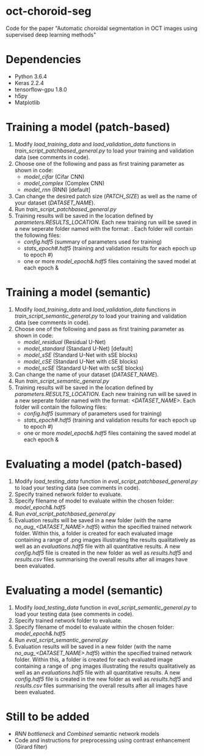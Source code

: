 # oct-choroid-seg
Code for the paper "Automatic choroidal segmentation in OCT images using supervised deep learning methods"

# Dependencies
* Python 3.6.4
* Keras 2.2.4
* tensorflow-gpu 1.8.0
* h5py
* Matplotlib

# Training a model (patch-based)
1. Modify *load_training_data* and *load_validation_data* functions in *train_script_patchbased_general.py* to load your training and validation data (see comments in code).
2. Choose one of the following and pass as first training parameter as shown in code:
    * *model_cifar* (Cifar CNN)
    * *model_complex* (Complex CNN)
    * *model_rnn* (RNN) [default]
3. Can change the desired patch size (*PATCH_SIZE*) as well as the name of your dataset (*DATASET_NAME*).
4. Run *train_script_patchbased_general.py*
5. Training results will be saved in the location defined by *parameters.RESULTS_LOCATION*. Each new training run will be saved in a new seperate folder named with the format: 
*<timestamp>_<model name>_<dataset name>*. Each folder will contain the following files:
    * *config.hdf5* (summary of parameters used for training)
    * *stats_epoch#.hdf5* (training and validation results for each epoch up to epoch #)
    * one or more *model_epoch&.hdf5* files containing the saved model at each epoch &
  
# Training a model (semantic)
1. Modify *load_training_data* and *load_validation_data* functions in *train_script_semantic_general.py* to load your training and validation data (see comments in code).
2. Choose one of the following and pass as first training parameter as shown in code:
    * *model_residual* (Residual U-Net)
    * *model_standard* (Standard U-Net) [default]
    * *model_sSE* (Standard U-Net with sSE blocks)
    * *model_cSE* (Standard U-Net with cSE blocks)
    * *model_scSE* (Standard U-Net with scSE blocks)
3. Can change the name of your dataset (*DATASET_NAME*).
4. Run *train_script_semantic_general.py*
5. Training results will be saved in the location defined by *parameters.RESULTS_LOCATION*. Each new training run will be saved in a new seperate folder named with the format: 
*<timestamp>_<model name>_<DATASET_NAME>*. Each folder will contain the following files:
    * *config.hdf5* (summary of parameters used for training)
    * *stats_epoch#.hdf5* (training and validation results for each epoch up to epoch #)
    * one or more *model_epoch&.hdf5* files containing the saved model at each epoch &
  
# Evaluating a model (patch-based)
1. Modify *load_testing_data* function in *eval_script_patchbased_general.py* to load your testing data (see comments in code).
2. Specify trained network folder to evaluate.
3. Specify filename of model to evaluate within the chosen folder: *model_epoch&.hdf5*
4. Run *eval_script_patchbased_general.py*
5. Evaluation results will be saved in a new folder (with the name *no_aug_<DATASET_NAME>.hdf5*) within the specified trained network folder. Within this, a folder is created for each evaluated image containing a range of .png images illustrating the results qualitatively as well as an *evaluations.hdf5* file with all quantitative results. A new *config.hdf5* file is created in the new folder as well as *results.hdf5* and *results.csv* files summarising the overall results after all images have been evaluated.
  
# Evaluating a model (semantic)
1. Modify *load_testing_data* function in *eval_script_semantic_general.py* to load your testing data (see comments in code).
2. Specify trained network folder to evaluate.
3. Specify filename of model to evaluate within the chosen folder: *model_epoch&.hdf5*
4. Run *eval_script_semantic_general.py*
5. Evaluation results will be saved in a new folder (with the name *no_aug_<DATASET_NAME>.hdf5*) within the specified trained network folder. Within this, a folder is created for each evaluated image containing a range of .png images illustrating the results qualitatively as well as an *evaluations.hdf5* file with all quantitative results. A new *config.hdf5* file is created in the new folder as well as *results.hdf5* and *results.csv* files summarising the overall results after all images have been evaluated.

# Still to be added
* *RNN bottleneck* and *Combined* semantic network models
* Code and instructions for preprocessing using contrast enhancement (Girard filter)
